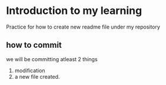 # Introduction to my learning

Practice for how to create new readme file under my repository

## how to commit
we will be committing atleast 2 things
1. modification 
2. a new file created.

